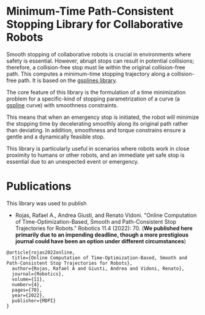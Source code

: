 # Minimum-Time Path-Consistent Stopping Library for Collaborative Robots

Smooth stopping of collaborative robots is crucial in environments where safety is essential.
However, abrupt stops can result in potential collisions; therefore, a collision-free stop must lie within the original collision-free path.
This computes a minimum-time stopping trajectory along a collision-free path. It is based on the [gsplines library](https://github.com/rafaelrojasmiliani/gsplines_cpp).

The core feature of this library is the formulation of a time minimization problem for a specific-kind of stopping parametrization of a curve (a [gspline](https://github.com/rafaelrojasmiliani/gsplines_cpp) curve) with smoothness constraints.

This means that when an emergency stop is initiated, the robot will minimize the stopping time by decelerating smoothly along its original path rather than deviating.
In addition, smoothness and torque constrains ensure a gentle and a dynamically feasible stop.

This library is particularly useful in scenarios where robots work in close proximity to humans or other robots, and an immediate yet safe stop is essential due to an unexpected event or emergency.

# Publications

This library was used to publish

- Rojas, Rafael A., Andrea Giusti, and Renato Vidoni. "Online Computation of Time-Optimization-Based, Smooth and Path-Consistent Stop Trajectories for Robots." Robotics 11.4 (2022): 70. (**We published here primarily due to an impending deadline, though a more prestigious journal could have been an option under different circumstances**)
```
@article{rojas2022online,
  title={Online Computation of Time-Optimization-Based, Smooth and Path-Consistent Stop Trajectories for Robots},
  author={Rojas, Rafael A and Giusti, Andrea and Vidoni, Renato},
  journal={Robotics},
  volume={11},
  number={4},
  pages={70},
  year={2022},
  publisher={MDPI}
}
```
